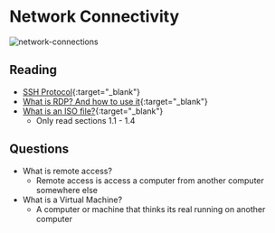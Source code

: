# Network Connectivity

![network-connections](https://cfocussoftware.com/wp-content/uploads/2017/03/know-your-boundary.jpg)

## Reading

- [SSH Protocol](https://www.ssh.com/ssh/protocol/){:target="_blank"}
- [What is RDP? And how to use it](https://www.comparitech.com/net-admin/what-is-rdp/){:target="_blank"}
- [What is an ISO file?](https://www.lifewire.com/iso-file-2625923){:target="_blank"}
  - Only read sections 1.1 - 1.4

## Questions

- What is remote access?
  - Remote access is access a computer from another computer somewhere else
- What is a Virtual Machine?
  - A computer or machine that thinks its real running on another computer
